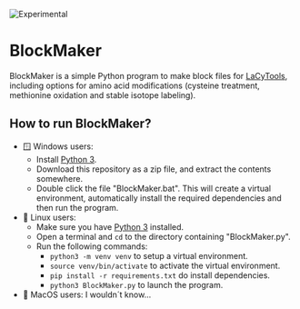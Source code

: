 ![Experimental](https://img.shields.io/badge/status-experimental-yellow)

# BlockMaker
BlockMaker is a  simple Python program to make block files for [LaCyTools](<https://pubs.acs.org/doi/10.1021/acs.jproteome.6b00171>), including options for amino acid modifications (cysteine treatment, methionine oxidation and stable isotope labeling).

## How to run BlockMaker?
- 🪟 Windows users:
    - Install [Python 3](https://www.python.org/downloads/).
    - Download this repository as a zip file, and extract the contents somewhere.
    - Double click the file "BlockMaker.bat". This will create a virtual environment, automatically install the required dependencies and then run the program.
- 🐧 Linux users: 
    - Make sure you have [Python 3](https://www.python.org/downloads/) installed.
    - Open a terminal and `cd` to the directory containing "BlockMaker.py".
    - Run the following commands:
        - `python3 -m venv venv` to setup a virtual environment.
        - `source venv/bin/activate` to activate the virtual environment.
        - `pip install -r requirements.txt` do install dependencies.
        - `python3 BlockMaker.py` to launch the program.  
- 🍎 MacOS users: I wouldn´t know...

